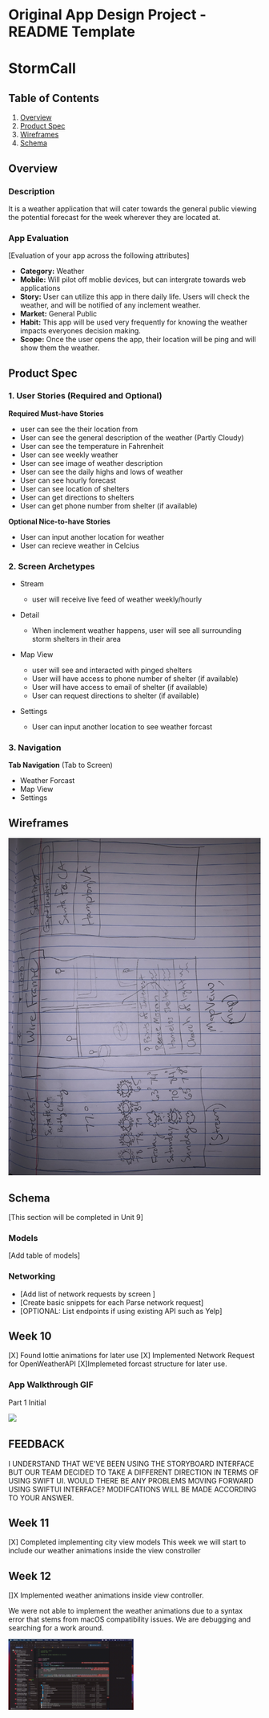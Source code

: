 Original App Design Project - README Template
===

# StormCall

## Table of Contents
1. [Overview](#Overview)
1. [Product Spec](#Product-Spec)
1. [Wireframes](#Wireframes)
2. [Schema](#Schema)

## Overview
### Description
It is a weather application that will cater towards the general public viewing the potential forecast for the week wherever they are located at.

### App Evaluation
[Evaluation of your app across the following attributes]
- **Category:** Weather
- **Mobile:** Will pilot off moblie devices, but can intergrate towards web applications
- **Story:** User can utilize this app in there daily life. Users will check the weather, and will be notified of any inclement weather.
- **Market:** General Public
- **Habit:** This app will be used very frequently for knowing the weather impacts everyones decision making.
- **Scope:** Once the user opens the app, their location will be ping and will show them the weather.

## Product Spec

### 1. User Stories (Required and Optional)

**Required Must-have Stories**

* user can see the their location from
* User can see the general description of the weather (Partly Cloudy)
* User can see the temperature in Fahrenheit
* User can see weekly weather
* User can see image of weather description
* User can see the daily highs and lows of weather
* User can see hourly forecast
* User can see location of shelters
* User can get directions to shelters
* User can get phone number from shelter (if available)

**Optional Nice-to-have Stories**

* User can input another location for weather
* User can recieve weather in Celcius

### 2. Screen Archetypes

* Stream
   * user will receive live feed of weather weekly/hourly
* Detail
   * When inclement weather happens, user will see all surrounding storm shelters in their area
* Map View
   * user will see and interacted with pinged shelters
    * User will have access to phone number of shelter (if available)
    * User will have access to email of shelter (if available)
    * User can request directions to shelter (if available)

* Settings
   * User can input another location to see weather forcast
### 3. Navigation

**Tab Navigation** (Tab to Screen)

* Weather Forcast
* Map View 
* Settings


## Wireframes
<img src="image_223187651.JPG" width=600>

## Schema 
[This section will be completed in Unit 9]
### Models
[Add table of models]
### Networking
- [Add list of network requests by screen ]
- [Create basic snippets for each Parse network request]
- [OPTIONAL: List endpoints if using existing API such as Yelp]


## Week 10 
[X] Found lottie animations for later use
[X] Implemented Network Request for OpenWeatherAPI
[X]Implemeted forcast structure for later use.

### App Walkthrough GIF
Part 1 Initial

<img src="https://github.com/SirGeraud/StormCall/blob/main/Screen%20Recording%202021-03-28%20at%2011.50.58%20PM.gif?raw=true" width=250><br>

## FEEDBACK 
I UNDERSTAND THAT WE'VE BEEN USING THE STORYBOARD INTERFACE BUT OUR TEAM DECIDED TO TAKE A DIFFERENT DIRECTION IN TERMS OF USING SWIFT UI. WOULD THERE BE ANY PROBLEMS MOVING 
FORWARD USING SWIFTUI INTERFACE? MODIFCATIONS WILL BE MADE ACCORDING TO YOUR ANSWER. 

## Week 11
[X] Completed implementing city view models
This week we will start to include our weather animations inside the view constroller

## Week 12 
[]X Implemented weather animations inside view controller.

We were not able to implement the weather animations due to a syntax error that stems from macOS compatibility issues. We are debugging and searching for a work around.

<img src="https://github.com/SirGeraud/StormCall/blob/main/unit%2012%20gif%20showing%20errors.gif?raw=true" width=250><br>
